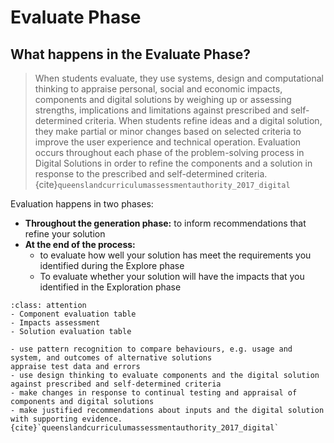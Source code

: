 # Evaluate Phase

## What happens in the Evaluate Phase?

> When students evaluate, they use systems, design and computational thinking to appraise personal, social and economic impacts, components and digital solutions by weighing up or assessing strengths, implications and limitations against prescribed and self-determined criteria. When students refine ideas and a digital solution, they make partial or minor changes based on selected criteria to improve the user experience and technical operation. Evaluation occurs throughout each phase of the problem-solving process in Digital Solutions in order to refine the components and a solution in response to the prescribed and self-determined criteria. {cite}`queenslandcurriculumassessmentauthority_2017_digital`

Evaluation happens in two phases:

- **Throughout the generation phase:** to inform recommendations that refine your solution
- **At the end of the process:**
  - to evaluate how well your solution has meet the requirements you identified during the Explore phase
  - To evaluate whether your solution will have the impacts that you identified in the Exploration phase

```{admonition} Tools used to complete the Evaluate phase:
:class: attention
- Component evaluation table
- Impacts assessment
- Solution evaluation table
```

```{admonition} To evaluate and refine, students:
- use pattern recognition to compare behaviours, e.g. usage and system, and outcomes of alternative solutions
appraise test data and errors
- use design thinking to evaluate components and the digital solution against prescribed and self-determined criteria
- make changes in response to continual testing and appraisal of components and digital solutions
- make justified recommendations about inputs and the digital solution with supporting evidence.{cite}`queenslandcurriculumassessmentauthority_2017_digital`
```